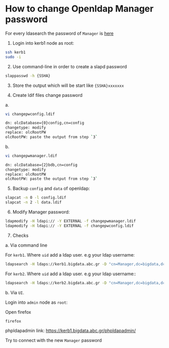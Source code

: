 # How to change Openldap Manager password

For every ldasearch the password of `Manager` is [here](KnowledgeBase/prodsyspasswd.kdbx)

1. Login into kerb1 node as root:

```bash
ssh kerb1
sudo -i
```

2. Use command-line in order to create a  slapd password

```bash
slappasswd -h {SSHA}
```

3. Store the output which will be start like `{SSHA}xxxxxxx` 

4. Create ldif files change password

a.

```bash
vi changepwconfig.ldif

dn: olcDatabase={0}config,cn=config
changetype: modify
replace: olcRootPW
olcRootPW: paste the output from step `3`
```
b.

```bash
vi changepwmanager.ldif

dn: olcDatabase={2}bdb,cn=config
changetype: modify
replace: olcRootPW
olcRootPW: paste the output from step `3`
```

5. Backup `config` and `data` of openldap:

```bash
slapcat -n 0 -l config.ldif
slapcat -n 2 -l data.ldif
```

6. Modify Manager password:
```bash
ldapmodify -H ldapi:// -Y EXTERNAL -f changepwmanager.ldif
ldapmodify -H ldapi:// -Y EXTERNAL -f changepwconfig.ldif
```

7. Checks 

a. Via command line

For `kerb1`. Where `uid` add a ldap user. e.g your ldap username:

```bash
ldapsearch -H ldaps://kerb1.bigdata.abc.gr -D "cn=Manager,dc=bigdata,dc=abc,dc=gr" -W -b "ou=People,dc=bigdata,dc=abc,dc=gr"  'uid=xxxx'
```

For `kerb2`. Where `uid` add a ldap user. e.g your ldap username::

```bash
ldapsearch -H ldaps://kerb2.bigdata.abc.gr -D "cn=Manager,dc=bigdata,dc=abc,dc=gr" -W -b "ou=People,dc=bigdata,dc=abc,dc=gr"  'uid=xxxx'
```

b. Via `UI`.

Login into `admin` node as `root`:

Open firefox
```bash
firefox
```
phpldapadmin link: https://kerb1.bigdata.abc.gr/phpldapadmin/

Try to connect with the new `Manager` password
